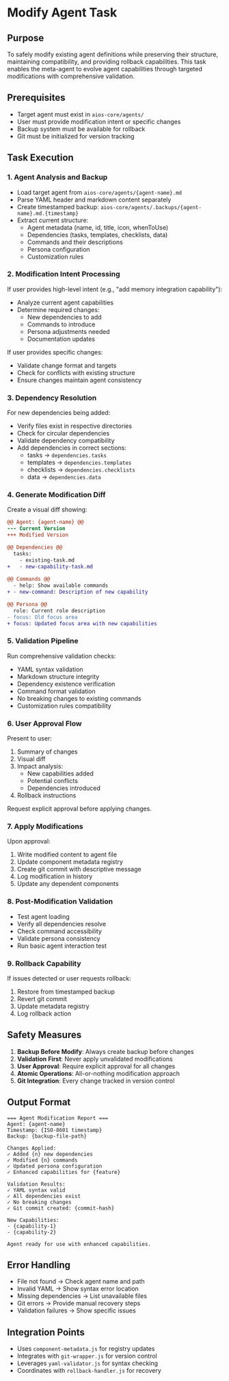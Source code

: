 # Modify Agent Task

## Purpose

To safely modify existing agent definitions while preserving their structure, maintaining compatibility, and providing rollback capabilities. This task enables the meta-agent to evolve agent capabilities through targeted modifications with comprehensive validation.

## Prerequisites

- Target agent must exist in `aios-core/agents/`
- User must provide modification intent or specific changes
- Backup system must be available for rollback
- Git must be initialized for version tracking

## Task Execution

### 1. Agent Analysis and Backup

- Load target agent from `aios-core/agents/{agent-name}.md`
- Parse YAML header and markdown content separately
- Create timestamped backup: `aios-core/agents/.backups/{agent-name}.md.{timestamp}`
- Extract current structure:
  - Agent metadata (name, id, title, icon, whenToUse)
  - Dependencies (tasks, templates, checklists, data)
  - Commands and their descriptions
  - Persona configuration
  - Customization rules

### 2. Modification Intent Processing

If user provides high-level intent (e.g., "add memory integration capability"):
- Analyze current agent capabilities
- Determine required changes:
  - New dependencies to add
  - Commands to introduce
  - Persona adjustments needed
  - Documentation updates

If user provides specific changes:
- Validate change format and targets
- Check for conflicts with existing structure
- Ensure changes maintain agent consistency

### 3. Dependency Resolution

For new dependencies being added:
- Verify files exist in respective directories
- Check for circular dependencies
- Validate dependency compatibility
- Add dependencies in correct sections:
  - tasks → `dependencies.tasks`
  - templates → `dependencies.templates`
  - checklists → `dependencies.checklists`
  - data → `dependencies.data`

### 4. Generate Modification Diff

Create a visual diff showing:
```diff
@@ Agent: {agent-name} @@
--- Current Version
+++ Modified Version

@@ Dependencies @@
  tasks:
    - existing-task.md
+   - new-capability-task.md
    
@@ Commands @@
  - help: Show available commands
+ - new-command: Description of new capability

@@ Persona @@
  role: Current role description
- focus: Old focus area
+ focus: Updated focus area with new capabilities
```

### 5. Validation Pipeline

Run comprehensive validation checks:
- YAML syntax validation
- Markdown structure integrity
- Dependency existence verification
- Command format validation
- No breaking changes to existing commands
- Customization rules compatibility

### 6. User Approval Flow

Present to user:
1. Summary of changes
2. Visual diff
3. Impact analysis:
   - New capabilities added
   - Potential conflicts
   - Dependencies introduced
4. Rollback instructions

Request explicit approval before applying changes.

### 7. Apply Modifications

Upon approval:
1. Write modified content to agent file
2. Update component metadata registry
3. Create git commit with descriptive message
4. Log modification in history
5. Update any dependent components

### 8. Post-Modification Validation

- Test agent loading
- Verify all dependencies resolve
- Check command accessibility
- Validate persona consistency
- Run basic agent interaction test

### 9. Rollback Capability

If issues detected or user requests rollback:
1. Restore from timestamped backup
2. Revert git commit
3. Update metadata registry
4. Log rollback action

## Safety Measures

1. **Backup Before Modify**: Always create backup before changes
2. **Validation First**: Never apply unvalidated modifications
3. **User Approval**: Require explicit approval for all changes
4. **Atomic Operations**: All-or-nothing modification approach
5. **Git Integration**: Every change tracked in version control

## Output Format

```
=== Agent Modification Report ===
Agent: {agent-name}
Timestamp: {ISO-8601 timestamp}
Backup: {backup-file-path}

Changes Applied:
✓ Added {n} new dependencies
✓ Modified {n} commands
✓ Updated persona configuration
✓ Enhanced capabilities for {feature}

Validation Results:
✓ YAML syntax valid
✓ All dependencies exist
✓ No breaking changes
✓ Git commit created: {commit-hash}

New Capabilities:
- {capability-1}
- {capability-2}

Agent ready for use with enhanced capabilities.
```

## Error Handling

- File not found → Check agent name and path
- Invalid YAML → Show syntax error location
- Missing dependencies → List unavailable files
- Git errors → Provide manual recovery steps
- Validation failures → Show specific issues

## Integration Points

- Uses `component-metadata.js` for registry updates
- Integrates with `git-wrapper.js` for version control
- Leverages `yaml-validator.js` for syntax checking
- Coordinates with `rollback-handler.js` for recovery